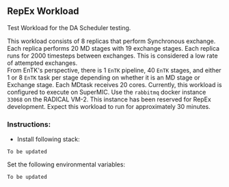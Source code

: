 ## RepEx Workload

Test Workload for the DA Scheduler testing.

This workload consists of 8 replicas that perform Synchronous exchange. 
Each replica performs 20 MD stages with 19 exchange stages. Each replica runs for 2000 timesteps between exchanges. This is considered a low rate of attempted exchanges.  
From EnTK's perspective, there is 1 `EnTK` pipeline, 40 `EnTK` stages, and either 1 or 8 `EnTK` task per stage depending on whether it is an MD stage or Exchange stage. Each MDtask receives 20 cores. Currently, this workload is configured to execute on SuperMIC. Use the `rabbitmq` docker instance `33068` on the RADICAL VM-2. This instance has been reserved for RepEx development. 
Expect this workload to run for approximately 30 minutes. 

### Instructions: 
* Install following stack:
```
To be updated
```

Set the following environmental variables:

```
To be updated
```
